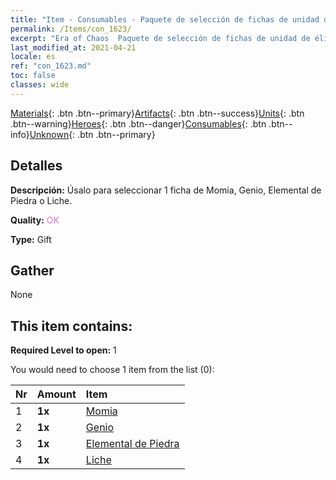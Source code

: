 ```yaml
---
title: "Item - Consumables - Paquete de selección de fichas de unidad de élite"
permalink: /Items/con_1623/
excerpt: "Era of Chaos  Paquete de selección de fichas de unidad de élite"
last_modified_at: 2021-04-21
locale: es
ref: "con_1623.md"
toc: false
classes: wide
---
```

 [Materials](/es/Items/){: .btn .btn--primary}[Artifacts](/es/Items/Artifacts/){: .btn .btn--success}[Units](/es/Items/Units/){: .btn .btn--warning}[Heroes](/es/Items/Heroes/){: .btn .btn--danger}[Consumables](/es/Items/Consumables/){: .btn .btn--info}[Unknown](/es/Items/Unknown/){: .btn .btn--primary}

## Detalles
 **Descripción:** Úsalo para seleccionar 1 ficha de Momia, Genio, Elemental de Piedra o Liche.

 **Quality:** <span style="color: #DA70D6">OK</span>

 **Type:** Gift

## Gather

  None

## This item contains:

 **Required Level to open:** 1

 You would need to choose 1 item from the list (0):

  | Nr | Amount |     Item    |
  |:---|:-------|:------------|
  | 1 |  **1x** | [Momia](/es/Items/unt_215/) |  | 
  | 2 |  **1x** | [Genio](/es/Items/unt_239/) |  | 
  | 3 |  **1x** | [Elemental de Piedra](/es/Items/unt_266/) |  | 
  | 4 |  **1x** | [Liche](/es/Items/unt_212/) |  | 
